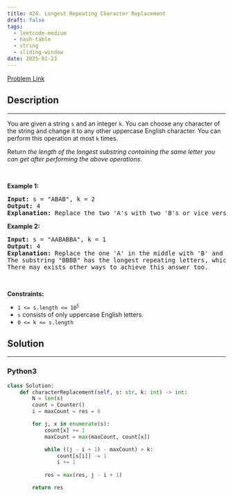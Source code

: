 ```yaml
---
title: 424. Longest Repeating Character Replacement
draft: false
tags: 
  - leetcode-medium
  - hash-table
  - string
  - sliding-window
date: 2025-01-23
---
```


[Problem Link](https://leetcode.com/problems/longest-repeating-character-replacement/)

## Description

---
<p>You are given a string <code>s</code> and an integer <code>k</code>. You can choose any character of the string and change it to any other uppercase English character. You can perform this operation at most <code>k</code> times.</p>

<p>Return <em>the length of the longest substring containing the same letter you can get after performing the above operations</em>.</p>

<p>&nbsp;</p>
<p><strong class="example">Example 1:</strong></p>

<pre>
<strong>Input:</strong> s = &quot;ABAB&quot;, k = 2
<strong>Output:</strong> 4
<strong>Explanation:</strong> Replace the two &#39;A&#39;s with two &#39;B&#39;s or vice versa.
</pre>

<p><strong class="example">Example 2:</strong></p>

<pre>
<strong>Input:</strong> s = &quot;AABABBA&quot;, k = 1
<strong>Output:</strong> 4
<strong>Explanation:</strong> Replace the one &#39;A&#39; in the middle with &#39;B&#39; and form &quot;AABBBBA&quot;.
The substring &quot;BBBB&quot; has the longest repeating letters, which is 4.
There may exists other ways to achieve this answer too.</pre>

<p>&nbsp;</p>
<p><strong>Constraints:</strong></p>

<ul>
	<li><code>1 &lt;= s.length &lt;= 10<sup>5</sup></code></li>
	<li><code>s</code> consists of only uppercase English letters.</li>
	<li><code>0 &lt;= k &lt;= s.length</code></li>
</ul>


## Solution

---
### Python3
``` py title='longest-repeating-character-replacement'
class Solution:
    def characterReplacement(self, s: str, k: int) -> int:
        N = len(s)
        count = Counter()
        i = maxCount = res = 0

        for j, x in enumerate(s):
            count[x] += 1
            maxCount = max(maxCount, count[x])

            while ((j - i + 1) - maxCount) > k:
                count[s[i]] -= 1
                i += 1
            
            res = max(res, j - i + 1)

        return res
```

